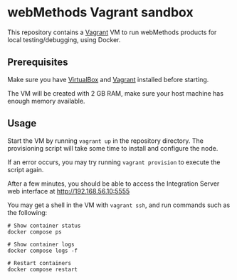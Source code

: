 # webMethods Vagrant sandbox

This repository contains a [Vagrant](https://www.vagrantup.com) VM to run webMethods products for local testing/debugging, using Docker.

## Prerequisites

Make sure you have [VirtualBox](https://www.virtualbox.org) and [Vagrant](https://www.vagrantup.com) installed before starting.

The VM will be created with 2 GB RAM, make sure your host machine has enough memory available.

## Usage

Start the VM by running `vagrant up` in the repository directory. The provisioning script will take some time to install and configure the node.

If an error occurs, you may try running `vagrant provision` to execute the script again.

After a few minutes, you should be able to access the Integration Server web interface at http://192.168.56.10:5555

You may get a shell in the VM with `vagrant ssh`, and run commands such as the following:
```
# Show container status
docker compose ps

# Show container logs
docker compose logs -f

# Restart containers
docker compose restart
```

